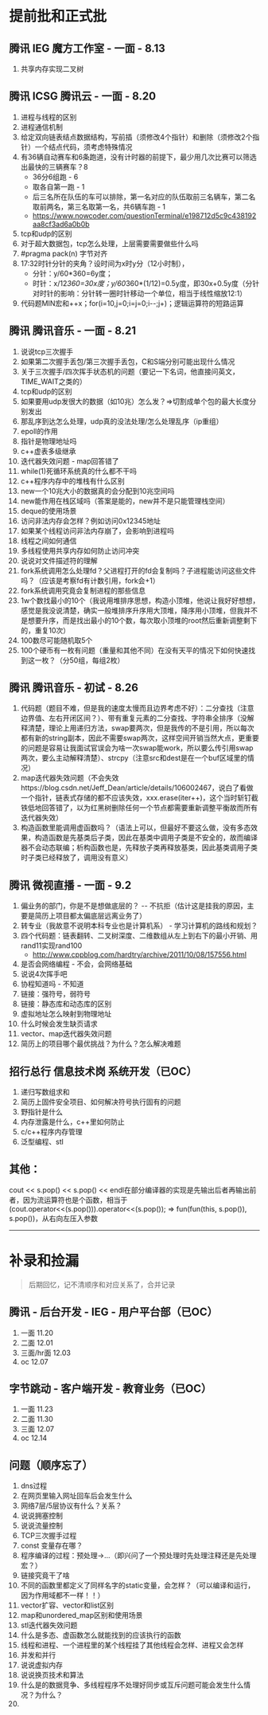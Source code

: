# 提前批和正式批

## 腾讯 IEG 魔方工作室 - 一面 - 8.13
1. 共享内存实现二叉树

## 腾讯 ICSG 腾讯云 - 一面 - 8.20
1. 进程与线程的区别
2. 进程通信机制
3. 给定双向链表结点数据结构，写前插（须修改4个指针）和删除（须修改2个指针）一个结点代码，须考虑特殊情况
4. 有36辆自动赛车和6条跑道，没有计时器的前提下，最少用几次比赛可以筛选出最快的三辆赛车？8
    + 36分6组跑 - 6
    + 取各自第一跑 - 1
    + 后三名所在队伍的车可以排除，第一名对应的队伍取前三名辆车，第二名取前两名，第三名取第一名，共6辆车跑 - 1
    + https://www.nowcoder.com/questionTerminal/e198712d5c9c438192aa8cf3ad6a0b0b
4. tcp和udp的区别
5. 对于超大数据包，tcp怎么处理，上层需要需要做些什么吗
6. #pragma pack(n) 字节对齐
7. 17:32时针分针的夹角？设时间为x时y分（12小时制），
    + 分针：y/60*360=6y度；
    + 时针：x/12*360=30x度；y/60*360*(1/12)=0.5y度，即30x+0.5y度（分针对时针的影响：分针转一圈时针移动一个单位，相当于线性缩放12:1）
8. 代码题MIN宏和++x；for(i=10,j=0;i=j=0;i--;j+)；逻辑运算符的短路运算

## 腾讯 腾讯音乐 - 一面 - 8.21
1. 说说tcp三次握手
2. 如果第二次握手丢包/第三次握手丢包，C和S端分别可能出现什么情况
3. 关于三次握手/四次挥手状态机的问题（要记一下名词，他直接问英文，TIME_WAIT之类的）
4. tcp和udp的区别
5. 如果要用udp发很大的数据（如10兆）怎么发？=>切割成单个包的最大长度分别发出
6. 那乱序到达怎么处理，udp真的没法处理/怎么处理乱序（ip重组）
7. epoll的作用
8. 指针是物理地址吗
9. c++虚表多级继承
10. 迭代器失效问题 - map回答错了
11. while(1)死循环系统真的什么都不干吗
12. c++程序内存中的堆栈有什么区别
13. new一个10兆大小的数据真的会分配到10兆空间吗
14. new能作用在栈区域吗（答案是能的，new并不是只能管理栈空间）
15. deque的使用场景
16. 访问非法内存会怎样？例如访问0x12345地址
17. 如果某个线程访问非法内存崩了，会影响到进程吗
18. 线程之间如何通信
19. 多线程使用共享内存如何防止访问冲突
20. 说说对文件描述符的理解
21. fork系统调用怎么处理fd？父进程打开的fd会复制吗？子进程能访问这些文件吗？（应该是考察fd有计数引用，fork会+1）
22. fork系统调用究竟会复制进程的那些信息
23. 1w个数找最小的10个（我说用堆排序思想，构造小顶堆，他说让我好好想想，感觉是我没说清楚，确实一般堆排序升序用大顶堆，降序用小顶堆，但我并不是想要升序，而是找出最小的10个数，每次取小顶堆的root然后重新调整剩下的，重复10次）
24. 100数尽可能随机取5个
25. 100个硬币有一枚有问题（重量和其他不同）在没有天平的情况下如何快速找到这一枚？（分50组，每组2枚）


## 腾讯 腾讯音乐 - 初试 - 8.26
1. 代码题（题目不难，但是我的速度太慢而且边界考虑不好）：二分查找（注意边界值、左右开闭区间？）、带有重复元素的二分查找、字符串全排序（没解释清楚，理论上用递归方法，swap要两次，但是我传的不是引用，所以每次都有新的string副本，因此不需要swap两次，这样空间开销当然大点，更重要的问题是容易让我面试官误会为啥一次swap能work，所以要么传引用swap两次，要么主动解释清楚）、strcpy（注意src和dest是在一个buf区域里的情况）
2. map迭代器失效问题（不会失效https://blog.csdn.net/Jeff_Dean/article/details/106002467，说白了看做一个指针，链表式存储的都不应该失效，xxx.erase(iter++)，这个当时斩钉截铁低地回答错了，以为红黑树删除任何一个节点都需要重新调整平衡故而所有迭代器失效）
3. 构造函数里能调用虚函数吗？（语法上可以，但最好不要这么做，没有多态效果，构造函数是先基类后子类，因此在基类中调用子类是不安全的，故而编译器不会动态联编；析构函数也是，先释放子类再释放基类，因此基类调用子类时子类已经释放了，调用没有意义）


## 腾讯 微视直播 - 一面 - 9.2
1. 偏业务的部门，你是不是想做底层的？ -- 不抗拒（估计这是挂我的原因，主要是简历上项目都太偏底层远离业务了）
2. 转专业（我故意不说明本科专业也是计算机系） - 学习计算机的路线和规划？
3. 四个代码题：链表翻转、二叉树深度、二维数组从左上到右下的最小开销、用rand11实现rand100
    + http://www.cppblog.com/hardtry/archive/2011/10/08/157556.html
4. 是否会网络编程 - 不会，会网络基础
5. 说说4次挥手吧
6. 协程知道吗 - 不知道
7. 链接：强符号，弱符号
8. 链接：静态库和动态库的区别
9. 虚拟地址怎么映射到物理地址
10. 什么时候会发生缺页请求
11. vector、map迭代器失效问题
12. 简历上的项目哪个最优挑战？为什么？怎么解决难题


## 招行总行 信息技术岗 系统开发（已OC）
1. 递归写数组求和
2. 简历上固件安全项目、如何解决符号执行固有的问题
3. 野指针是什么 
4. 内存泄露是什么，c++里如何防止
5. c/c++程序内存管理
6. 泛型编程、stl


## 其他：
cout << s.pop() << s.pop() << endl在部分编译器的实现是先输出后者再输出前者，因为流运算符也是个函数，相当于(cout.operator<<(s.pop())).operator<<(s.pop()); => fun(fun(this, s.pop()), s.pop())，从右向左压入参数


----------

# 补录和捡漏
> 后期回忆，记不清顺序和对应关系了，合并记录

## 腾讯 - 后台开发 - IEG - 用户平台部（已OC）
1. 一面 11.20
2. 二面 12.01
3. 三面/hr面 12.03
4. oc 12.07

## 字节跳动 - 客户端开发 - 教育业务（已OC）
1. 一面 11.23
2. 二面 11.30
3. 三面 12.07
4. oc 12.14

## 问题（顺序忘了）
1. dns过程
2. 在网页里输入网址回车后会发生什么
3. 网络7层/5层协议有什么？关系？
4. 说说拥塞控制
5. 说说流量控制
6. TCP三次握手过程
9. const 变量存在哪？
2. 程序编译的过程：预处理->...（即兴问了一个预处理时先处理注释还是先处理宏？）
3. 链接究竟干了啥
4. 不同的函数里都定义了同样名字的static变量，会怎样？（可以编译和运行，因为作用域都不一样！！）
5. vector扩容、vector和list区别
6. map和unordered_map区别和使用场景
7. stl迭代器失效问题
8. 什么是多态、虚函数怎么就能找到的应该执行的函数
1. 线程和进程、一个进程里的某个线程挂了其他线程会怎样、进程又会怎样
1. 并发和并行
2. 说说虚拟内存
3. 说说换页技术和算法
4. 什么是的数据竞争、多线程程序不处理好同步或互斥问题可能会发生什么情况？为什么？
5. 

